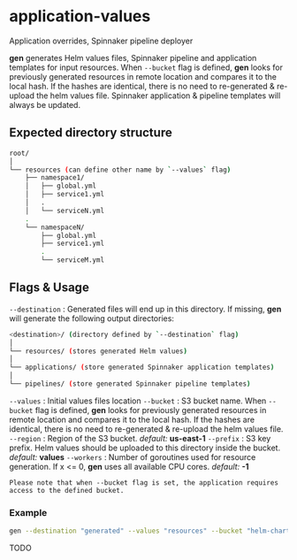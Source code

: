 # application-values
Application overrides, Spinnaker pipeline deployer

**gen** generates Helm values files, Spinnaker pipeline and application templates for input resources.
When `--bucket` flag is defined, **gen** looks for previously generated resources in remote location and compares it to the local hash. If the hashes are identical, there is no need to re-generated & re-upload the helm values file. Spinnaker application & pipeline templates will always be updated.

## Expected directory structure

```bash
root/
│
└── resources (can define other name by `--values` flag)
    ├── namespace1/
    │   ├── global.yml
    │   ├── service1.yml
    │   .
    │   └── serviceN.yml
    .
    └── namespaceN/
        ├── global.yml
        ├── service1.yml
        .
        └── serviceM.yml
```

## Flags & Usage
`--destination` : Generated files will end up in this directory. If missing, **gen** will generate the following output directories:
```bash
<destination>/ (directory defined by `--destination` flag)
│
└── resources/ (stores generated Helm values)
│    
└── applications/ (store generated Spinnaker application templates)
│
└── pipelines/ (store generated Spinnaker pipeline templates)
```

`--values` : Initial values files location
`--bucket` : S3 bucket name. When `--bucket` flag is defined, **gen** looks for previously generated resources in remote location and compares it to the local hash. If the hashes are identical, there is no need to re-generated & re-upload the helm values file.
`--region` : Region of the S3 bucket. *default:* **us-east-1**
`--prefix` : S3 key prefix. Helm values should be uploaded to this directory inside the bucket. *default:* **values**
`--workers` : Number of goroutines used for resource generation. If x <= 0, **gen** uses all available CPU cores. *default:* **-1**

```
Please note that when --bucket flag is set, the application requires access to the defined bucket.
```


### Example 
```bash
gen --destination "generated" --values "resources" --bucket "helm-charts" --region "us-east-1" --workers 4
```

TODO